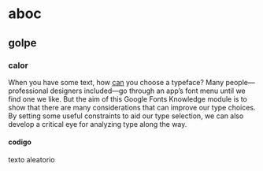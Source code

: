 # aboc

## golpe

### calor
When you have some text, how [can](http://gool.com) you choose a typeface? Many people—professional designers included—go through an app’s font menu until we find one we like. But the aim of this Google Fonts Knowledge module is to show that there are many considerations that can improve our type choices. By setting some useful constraints to aid our type selection, we can also develop a critical eye for analyzing type along the way.

#### codigo

texto aleatorio 
